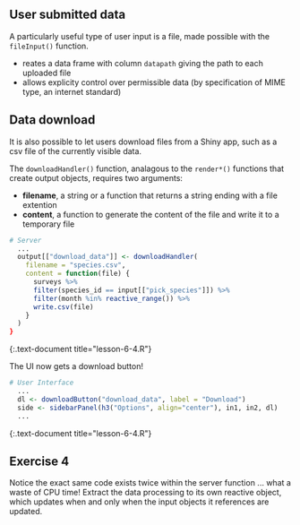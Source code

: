 ---
---

## User submitted data

A particularly useful type of user input is a file, made possible with the `fileInput()` function.

- reates a data frame with column `datapath` giving the path to each uploaded file
- allows explicity control over permissible data (by specification of MIME type, an internet standard)

<!--split-->

## Data download

It is also possible to let users download files from a Shiny app, such as a csv file of the currently visible data.

The `downloadHandler()` function, analagous to the `render*()` functions that create output objects, requires two arguments:

- **filename**, a string or a function that returns a string ending with a file extention
- **content**, a function to generate the content of the file and write it to a temporary file


~~~r
# Server
  ...
  output[["download_data"]] <- downloadHandler(
    filename = "species.csv",
    content = function(file) {
      surveys %>%
      filter(species_id == input[["pick_species"]]) %>%
      filter(month %in% reactive_range()) %>%
      write.csv(file)
    }
  )
}
~~~
{:.text-document title="lesson-6-4.R"}

<!--split-->

The UI now gets a download button!


~~~r
# User Interface
  ...
  dl <- downloadButton("download_data", label = "Download")
  side <- sidebarPanel(h3("Options", align="center"), in1, in2, dl)
  ...
~~~
{:.text-document title="lesson-6-4.R"}

<!--split-->

## Exercise 4

Notice the exact same code exists twice within the server function ... what a waste of CPU time! Extract the data processing to its own reactive object, which updates when and only when the input objects it references are updated.
